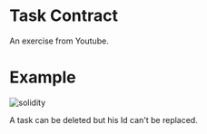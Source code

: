 # Task Contract

An exercise from Youtube.

# Example
![solidity](https://user-images.githubusercontent.com/68362755/126854898-a71f9534-5a6b-434f-a386-08093631ac1f.png)

A task can be deleted but his Id can't be replaced.
